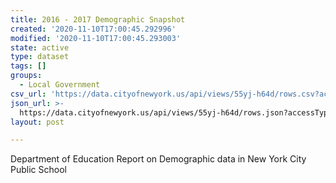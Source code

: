 ```yaml
---
title: 2016 - 2017 Demographic Snapshot
created: '2020-11-10T17:00:45.292996'
modified: '2020-11-10T17:00:45.293003'
state: active
type: dataset
tags: []
groups:
  - Local Government
csv_url: 'https://data.cityofnewyork.us/api/views/55yj-h64d/rows.csv?accessType=DOWNLOAD'
json_url: >-
  https://data.cityofnewyork.us/api/views/55yj-h64d/rows.json?accessType=DOWNLOAD
layout: post

---
```

Department of Education Report on Demographic data in New York City Public School
